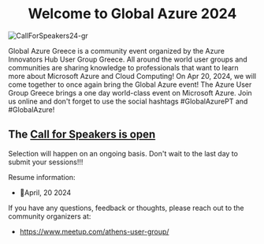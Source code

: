 <h1 align="center">Welcome to Global Azure 2024</h1>


![CallForSpeakers24-gr](https://github.com/passadis/azure-innovators/assets/53148138/d1b09598-fe27-41ae-82a4-1b57ad089142)

Global Azure Greece is a community event organized by the Azure Innovators Hub User Group Greece. All around the world user groups and communities are sharing knowledge to professionals that want to learn more about Microsoft Azure and Cloud Computing! On Apr 20, 2024, we will come together to once again bring the Global Azure event! The Azure User Group Greece brings a one day world-class event on Microsoft Azure. Join us online and don't forget to use the social hashtags #GlobalAzurePT and #GlobalAzure!

## The [Call for Speakers is open](https://sessionize.com/global-azure-greece-2024/)
Selection will happen on an ongoing basis. Don't wait to the last day to submit your sessions!!!

Resume information:
* 📅April, 20 2024


If you have any questions, feedback or thoughts, please reach out to the community organizers at:
* https://www.meetup.com/athens-user-group/
